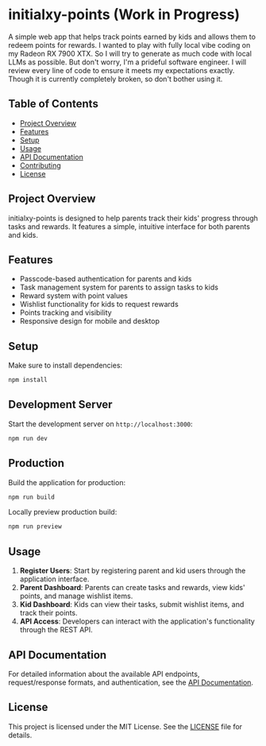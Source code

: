 # initialxy-points (Work in Progress)

A simple web app that helps track points earned by kids and allows them to redeem points for rewards.
I wanted to play with fully local vibe coding on my Radeon RX 7900 XTX. So I will try to generate as much code with local LLMs as possible. But don't worry, I'm a prideful software engineer. I will review every line of code to ensure it meets my expectations exactly. Though it is currently completely broken, so don't bother using it.

## Table of Contents
- [Project Overview](#project-overview)
- [Features](#features)
- [Setup](#setup)
- [Usage](#usage)
- [API Documentation](#api-documentation)
- [Contributing](#contributing)
- [License](#license)

## Project Overview

initialxy-points is designed to help parents track their kids' progress through tasks and rewards. It features a simple, intuitive interface for both parents and kids.

## Features

- Passcode-based authentication for parents and kids
- Task management system for parents to assign tasks to kids
- Reward system with point values
- Wishlist functionality for kids to request rewards
- Points tracking and visibility
- Responsive design for mobile and desktop

## Setup

Make sure to install dependencies:

```bash
npm install
```

## Development Server

Start the development server on `http://localhost:3000`:

```bash
npm run dev
```

## Production

Build the application for production:

```bash
npm run build
```

Locally preview production build:

```bash
npm run preview
```

## Usage

1. **Register Users**: Start by registering parent and kid users through the application interface.
2. **Parent Dashboard**: Parents can create tasks and rewards, view kids' points, and manage wishlist items.
3. **Kid Dashboard**: Kids can view their tasks, submit wishlist items, and track their points.
4. **API Access**: Developers can interact with the application's functionality through the REST API.

## API Documentation

For detailed information about the available API endpoints, request/response formats, and authentication, see the [API Documentation](docs/api.md).


## License

This project is licensed under the MIT License. See the [LICENSE](LICENSE) file for details.